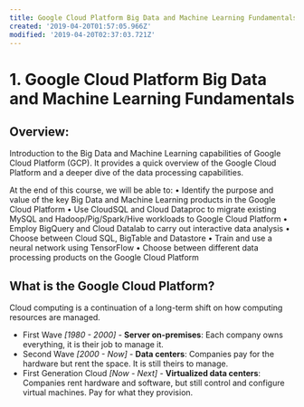 ```yaml
---
title: Google Cloud Platform Big Data and Machine Learning Fundamentals
created: '2019-04-20T01:57:05.966Z'
modified: '2019-04-20T02:37:03.721Z'
---
```


# 1. Google Cloud Platform Big Data and Machine Learning Fundamentals

## Overview: 
 Introduction to the Big Data and Machine Learning capabilities of Google Cloud Platform (GCP). It provides a quick overview of the Google Cloud Platform and a deeper dive of the data processing capabilities.

At the end of this course, we will be able to:
• Identify the purpose and value of the key Big Data and Machine Learning products in the Google Cloud Platform
• Use CloudSQL and Cloud Dataproc to migrate existing MySQL and Hadoop/Pig/Spark/Hive workloads to Google Cloud Platform
• Employ BigQuery and Cloud Datalab to carry out interactive data analysis
• Choose between Cloud SQL, BigTable and Datastore
• Train and use a neural network using TensorFlow
• Choose between different data processing products on the Google Cloud Platform

## What is the Google Cloud Platform?
Cloud computing is a continuation of a long-term shift on how computing resources are managed.
- First Wave *[1980 - 2000]* - **Server on-premises**: Each company owns everything, it is their job to manage it.
- Second Wave *[2000 - Now]* - **Data centers**: Companies pay for the hardware but rent the space. It is still theirs to manage.
- First Generation Cloud *[Now - Next]* - **Virtualized data centers**: Companies rent hardware and software, but still control and configure virtual machines. Pay for what they provision.




